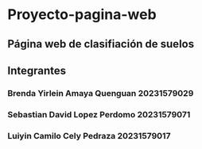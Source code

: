 # Proyecto-pagina-web
## Página web de clasifiación de suelos
## Integrantes
### Brenda Yirlein Amaya Quenguan 20231579029
### Sebastian David Lopez Perdomo 20231579071
### Luiyin Camilo Cely Pedraza 20231579017
